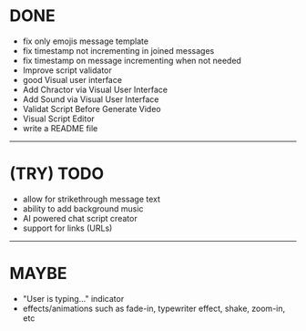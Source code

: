 # DONE
- fix only emojis message template
- fix timestamp not incrementing in joined messages
- fix timestamp on message incrementing when not needed
- Improve script validator
- good Visual user interface
- Add Chractor via Visual User Interface
- Add Sound via Visual User Interface
- Validat Script Before Generate Video 
- Visual Script Editor 
- write a README file

----------------------------------------------------

# (TRY) TODO
- allow for strikethrough message text
- ability to add background music
- AI powered chat script creator
- support for links (URLs)

----------------------------------------------------

# MAYBE
- "User is typing..." indicator
- effects/animations such as fade-in, typewriter effect, shake, zoom-in, etc
